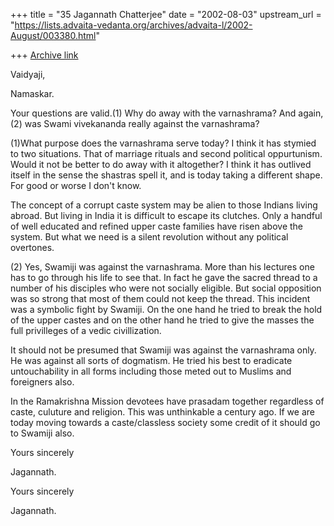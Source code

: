 +++
title = "35 Jagannath Chatterjee"
date = "2002-08-03"
upstream_url = "https://lists.advaita-vedanta.org/archives/advaita-l/2002-August/003380.html"

+++
[Archive link](https://lists.advaita-vedanta.org/archives/advaita-l/2002-August/003380.html)

Vaidyaji,

Namaskar.

Your questions are valid.(1) Why do away with the varnashrama? And again,
(2) was Swami vivekananda really against the varnashrama?

(1)What purpose does the varnashrama serve today? I think it has stymied to
two situations. That of marriage rituals and second political oppurtunism.
Would it not be better to do away with it altogether? I think it has
outlived itself in the sense the shastras spell it, and is today taking a
different shape. For good or worse I don't know.

The concept of a corrupt caste system may be alien to those Indians living
abroad. But living in India it is difficult to escape its clutches. Only a
handful of well educated and refined upper caste families have risen above
the system. But what we need is a silent revolution without any political
overtones.

(2) Yes, Swamiji was against the varnashrama. More than his lectures one
has to go through his life to see that. In fact he gave the sacred thread
to a number of his disciples who were not socially eligible. But social
opposition was so strong that most of them could not keep the thread. This
incident was a symbolic fight by Swamiji. On the one hand he tried to break
the hold of the upper castes and on the other hand he tried to give the
masses the full privilleges of a vedic civillization.

It should not be presumed that Swamiji was against the varnashrama only. He
was against all sorts of dogmatism. He tried his best to eradicate
untouchability in all forms including those meted out to Muslims and
foreigners also.

In the Ramakrishna Mission devotees have prasadam together regardless of
caste, culuture and religion. This was unthinkable a century ago. If we are
today moving towards a caste/classless society some credit of it should go
to Swamiji also.

Yours sincerely

Jagannath.



Yours sincerely

Jagannath.

